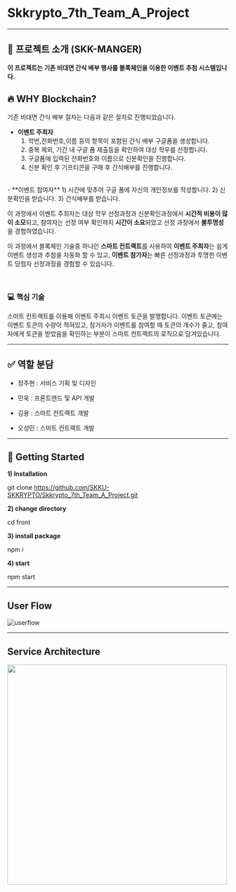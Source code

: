 # Skkrypto_7th_Team_A_Project

---

## 🎯 프로젝트 소개 (SKK-MANGER)

**이 프로젝트는 기존 비대면 간식 배부 행사를 블록체인을 이용한 이벤트 추첨 시스템입니다.**


## 🔥 WHY Blockchain? 
기존 비대면 간식 배부 절차는 다음과 같은 절차로 진행되었습니다.
- **이벤트 주최자**
	1) 학번,전화번호,이름 등의 항목이 포함된 간식 배부 구글폼을 생성합니다. 
    2) 중복 제외, 기간 내 구글 폼 제출등을 확인하여 대상 학우를 선정합니다.
    3) 구글폼에 입력된 전화번호와 이름으로 신분확인을 진행합니다.
    4) 신분 확인 후 기프티콘을 구매 후 간식배부를 진행합니다.  
<br/>
- **이벤트 참여자**
	1) 시간에 맞추어 구글 폼에 자신의 개인정보를 작성합니다.
    2) 신분확인을 받습니다.
    3) 간식배부를 받습니다.
    
    
이 과정에서 이벤트 주최자는 대상 학우 선정과정과 신분확인과정에서 **시간적 비용이 많이 소모**되고, 참여자는 선정 여부 확인까지 **시간이 소요**되었고 선정 과정에서 **불투명성**을 경험하였습니다.

이 과정에서 블록체인 기술중 하나인 **스마트 컨트랙트**를 사용하여 
**이벤트 주최자**는 쉽게 이벤트 생성과 추첨을 자동화 할 수 있고,
**이벤트 참가자**는 빠른 선정과정과 투명한 이벤트 당첨자 선정과정을 경험할 수 있습니다.

<br/>

 ### 💻 **핵심 기술**

스마트 컨트랙트를 이용해 이벤트 주최시 이벤트 토큰을 발행합니다. 이벤트 토큰에는 이벤트 토큰의 수량이 적혀있고, 참가자가 이벤트를 참여할 때 토큰의 개수가 줄고, 참여자에게 토큰을 받았음을 확인하는 부분이 스마트 컨트랙트의 로직으로 담겨있습니다.


---
## ✅ 역할 분담

- 정주현 : 서비스 기획 및 디자인  

- 민욱 : 프론트엔드 및 API 개발  

- 김용 : 스마트 컨트랙트 개발  

- 오성민 : 스마트 컨트랙트 개발  


---
## 🚀 Getting Started

**1) Installation**

git clone https://github.com/SKKU-SKKRYPTO/Skkrypto_7th_Team_A_Project.git

**2) change directory**

cd front

**3) install package**

npm i

**4) start**

npm start

---
## User Flow

![userflow](https://user-images.githubusercontent.com/59720037/118754960-f506ac00-b8a2-11eb-8173-33e7e22e2791.jpg)

---

## Service Architecture
<img src="https://user-images.githubusercontent.com/59720037/118754963-f6d06f80-b8a2-11eb-853c-f4b40395c808.jpg"  width="500" height="500">

